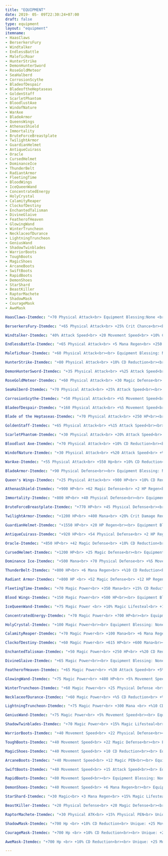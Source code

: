 ```yaml
--- 
title: "EQUIPMENT"
date: 2019- 05- 09T22:30:24+07:00
draft: false
type: equipment
layout: "equipment"
itemname: 
- HaasClaws
- BerserkersFury
- Windtalker
- EndlessBattle
- MaleficRoar
- HunterStrike
- DemonHunterSword
- RoseGoldMeteor
- SeaHalberd
- CorrosionScythe
- BladeofDespair
- BladeoftheHeptaseas
- GoldenStaff
- ScarletPhantom
- BloodlustAxe
- WindofNature
- WarAxe
- BladeArmor
- QueensWings
- AthenasShield
- Immortality
- BruteForceBreastplate
- TwilightArmor
- GuardianHelmet
- AntiqueCuirass
- Oracle
- CursedHelmet
- DominanceIce
- ThunderBelt
- RadiantArmor
- FleetingTime
- BloodWings
- IceQueenWand
- ConcentratedEnergy
- HolyCrystal
- CalamityReaper
- ClockofDestiny
- EnchantedTalisman
- DivineGlaive
- FeatherofHeaven
- GlowingWand
- WinterTruncheon
- NecklaceofDurance
- LightningTruncheon
- GeniusWand
- ShadowTwinblades
- WarriorBoots
- ToughBoots
- MagicShoes
- ArcaneBoots
- SwiftBoots
- RapidBoots
- DemonShoes
- StarShard
- BeastKiller
- RaptorMachete
- ShadowMask
- CourageMask
- AweMask

HaasClaws-Itemdec: "+70 Physical Attack<br> Equipment Blessing:None <br><br> Unique:+20% Physical Lifesteal<br> Unique-Passive-Insanity: When HP drops below 50%, the hero will receive extra 15% Physical Lifesteal."

BerserkersFury-Itemdec: "+65 Physical Attack<br> +25% Crit Chance<br><br> Equipment Blessing: None <br> Unique: +40% Crit Damage<br> Unique Passive-Doom: Crit hit will increase the hero's Physical Attack by 5% for 2s."

Windtalker-Itemdec: "40% Attack Speed<br> +20 Movement Speed<br> +10% Crit Chance<br><br> Equipment Blessing: None <br> Unique Passive-Typhoon:Every 5-3s, the next Basic Attack hits up to 3 enemy units and deals 150-362 Magic Damage. This attack can be critical and deals 200% of damage to minions.<br> Unique Passive-Activate- Each time Typhoon is cast, one's movement speed will be increased %5 for a short time. ."

EndlessBattle-Itemdec: "+65 Physical Attack<br> +5 Mana Regen<br> +250 HP<br> +%10 CD Reduction<br> +5% Movement Speed<br> +10% Physical Lifesteal<br><br> Equipment Blessing: None<br> Unique Passive- Divine Justice: In 3s after using the skill, the caster's next Basic Attack will deal additional True Damage as much as 60% Physical Attack with a cooldown of 1.5s.<br> Unique Passive- Chase Fate: When Divine Justice's effect is triggered, it will increase hero's movement speed by 10% ."

MaleficRoar-Itemdec: "+60 Physical Attack<br><br> Equipment Blessing: None<br> Unique: + 40% Physical PEN<br> Unique Passive-Armor Buster: Each point of the enemy's Physical Defense increases Physical Penetration by 0.05% when dealing to it, capped at 20%."

HunterStrike-Itemdec: "+80 Physical Attack<br> +10% CD Reduction<br><br> Equipment Blessing: None <br> Unique Passive: + 15 Physical PEN<br> Unique Passive- Retribution: Deals damage to an enemy hero or creep 5 times in a row and increases Movement Speed by 60% that decays rapidly over 3s.This effect has a 10s cooldown. ."

DemonHunterSword-Itemdec: "+35 Physical Attack<br> +%25 Attack Speed<br><br> Equipment Blessing: None<br> Unique Passive-Devour: Basic attacks will deal 9% of the target's current HP as additional Physical Damage(up to 60 against creeps and minions). <br> Unique Passive-Devour: Each Basic Attack grants 3% Physical Lifesteal for 3s. Stacks up to 5 times.."

RoseGoldMeteor-Itemdec: "+60 Physical Attack<br> +30 Magic Defense<br> +5% Physical lifesteal<br><br> Equipment Blesssing: None <br> Unique Passive-Lifeline: Once the hero's HP falls below 30%, they generate a shield that absorbs 510- 1350 damage( increases with level ) and increases their Magic Defense by 25. The shield lasts for 3s. This effect has a cooldown of 40s.."

SeaHalberd-Itemdec: "+70 Physical Attack<br> +25% Attack Speed<br><br> Equipment Blessing: None <br> Unique Passive-Life Drain: Upon dealing damage to the target, reduces Shield and HP Regen of the target by 50% for 3s."

CorrosionScythe-Itemdec: "+50 Physical Attack<br> +%5 Movement Speed<br> +%25 Attack Speed<br><br> Equipment Blessing: None<br> Unique Passive-Corrosion: Each time a Basic Attack deals damage to enemies, reduces the targets' Movement Speed by 8%( halved for ranged Basic Attacks) for 1.5s. Stacks up to 5 times.<br> Unique Passive- Impulse: When each Basic Attack deals damage to enemies, increase Attack speed by 8%. Stacks up to 5 times. Lasts 3s.."

BladeofDespair-Itemdec: "+160 Physical Attack<br> +%5 Movement Speed<br><br> Equipment Blessing: None<br> Unique Passive-Despair: Attacking enemy units that have HP below 50% will increase hero's Physical Attack by 25%. Lasts 2s.( Takes effect before damage is dealt)."

Blade of the Heptaseas-Itemdec: "+70 Physical Attack<br> +250 HP<br><br> Equipment Blessing: None<br> Unique: + 15 Physical PEN<br> Unique Passive-Ambush: If no damage is taken or dealt within 5s, the next Basic Attack will deal extra Physical Attack and inflict 40% slow effects upon the target for 1.5s."

GoldenStaff-Itemdec: "+65 Physical Attack<br> +%15 Attack Speed<br><br> Equipment Blessing: None<br> Unique Passive-Swift: Unable to incerase critical chance.Every 1% of critical chance gained will increase attack speed by1%.<br> Unique Passive-Endless Strike: After every 2 non-critical Basic Attacks, Attack Speed of the next Basic Attack is increased by 100% and its effects is triggered an extra time(s)."

ScarletPhantom-Itemdec: "+30 Physical Attack<br> +20% Attack Speed<br> +25% Crit Chance<br><br> Equipment Blessing: None<br> Unique Passive-Frenzy: Crit hits increase the hero's ATK Speed by 30% and Crit Chance by 5%. Lasts 2s.."

Bloodlust Axe-Itemdec: "+70 Physical Attack<br> +10% CD Reduction<br><br> Equipment Blessing:None <br> Unique : + 20% Spell Vamp ."

WindofNature-Itemdec: "+30 Physical Attack<br> +%20 Attack Speed<br> +%10 Physical Lifesteal<br><br> Equipment Blessing: None<br> Active Skill-Wind Chant: Immune to all Phy. DMG. Last 2s.( Duration becomes half when used by non-marksmen). CD 70s."

WarAxe-Itemdec: "+55 Physical Attack<br> +550 Hp<br> +10% CD Reduction<br><br> Equipment Blessing: None<br> Unique Passive-Berserk: Enter a battle stance upon dealing damage to any enemy unit. This increases the hero's Physical Attack by 8 and Physical Penetration by 4 each second for 3s, to a max of 8 stacks( Marksmen/Mages/Supports only receive half of these stacked effects); at full stacks also increasing Movement Speed by 20%."

BladeArmor-Itemdec: "+90 Physical Defense<br><br> Equipment Blessing: None<br> Unique Passive- Bladed Armor: When receiving Basic Attacks, reflects 25% of the damage taken( excluding damage reduction) to the attackers, slowing them by 15% for 1s.."

Queen's Wings-Itemdec: "+25 Physical Attack<br> +900 HP<br> +10% CD Reduction<br><br> Equipment Blessing:None<br> Unique Passive-Demonize: Reduces damage taken by 20% when health is less than 40% and increases your Spell Vamp by 25% for 5s. This effect has a cooldown of 60s.."

AthenasShield-Itemdec: "+900 HP<br> +62 Magic Defense<br> +2 HP Regen<br><br> Equipment Blessing: None<br> Unique Passive-Shield: Can be triggered when taking Magic Damage. Reduces Magic Damage taken by 25% for 5s( including the Magic Damage that triggers this effect). You will be able to trigger this effect again only after leaving combat for 10s.."

Immortality-Itemdec: "+800 HP<br> +40 Physical Defense<br><br> Equipment Blessing: None<br> Unique Passive-Immortal: Resurrects in 2.5s after death and gets 15% HP and 220- 1200 shield that lasts for 3s.(Scales with hero level). This effect has a CD of 210s. ."

BruteForceBreastplate-Itemdec: "+770 HP<br> +45 Physical Defense<br><br> Equipment Blessing: None<br> Unique Passive-Brute Force: Casting a skill or using Basic Attacks will increase Movement Speed by 2% Physical & Magic Defense by 4. Lasts 4s. Stacks up to 5 times.."

TwilightArmor-Itemdec: "+1200 HP<br> +400 Mana<br> +20% Crit Damage Reduction<br><br> Equipment Blessing: None<br> Unique Passive-Defiance: Triggers after taking over 600 Physical Damage, to reduce Physical Damage taken by 20% dealing True Damage equal to 20 + 4% of the hero's Max HP to nearby enemies every second. Lasts for 3s. Has a 6s cooldown.."

GuardianHelmet-Itemdec: "+1550 HP<br> +20 HP Regen<br><br> Equipment Blessing: None<br> Unique Passive-Recovery: Regenerates 1.5% - 3.5% of the hero's Max HP per second Each kills or assist increases it by 0.25% including kills and assists prior to purchase) This effect wears off within 5s after taking damage."

AntiqueCuirass-Itemdec: "+920 HP<br> +54 Physical Defense<br> +2 HP Regen<br><br> Equipment Blessing: None<br> Unique Passive-Deter: When being attacked by an enemy hero, reduces the enemy hero's Physical Attack by 10%. This effect lasts 2s and can be stacked up to 3 times.."

Oracle-Itemdec: "+850 HP<br> +42 Magic Defense<br> +10% CD Reduction<br><br> Equipment Blessing: None<br> Unique Passive- Bless: Raises shield absorption and HP regeneration effects by 30% ."

CursedHelmet-Itemdec: "+1200 HP<br> +25 Magic Defense<br><br> Equipment Blessing: None<br> Unique Passive- Burning Soul: Deals 1.5% Magic Damage equal to the Max HP to nearby enemies per second. The damage will increase 50% to Minions.."

Dominance Ice-Itemdec: "+500 Mana<br> +70 Physical Defense<br> +%5 Movement Speed<br><br> Equipment Blessing: None<br> Unique: +%10 CD Reduction<br> Unique Passive-Arctic Cold: Reduces the Shield and HP Regen of nearby enemy heroes by 50% ( excluding those affected by Life Drain) and their Attack Speed by 30%."

ThunderBelt-Itemdec: "+800 HP<br> +6 Mana Regen<br> +%10 CD Reduction<br> +40 Physical Defense<br><br> Equipment Blessing: None<br> Unique Passive- Thunderbolt: In 3s after using the skill the caster's next Basic Attack will deal True Damage as much as 50 plus 5% extra of casters Max HP to the enemy target and surrounding units and slow them by 40-80% ( increases with the casters Max HP) for 1s.This effect has a 1.5s cooldown."

Radiant Armor-Itemdec: "+800 HP <br> +52 Magic Defense<br> +12 HP Regen<br><br> Equipment Blessing: None<br> Unique Passive-Holy Blessing: Increasing Magic Damage Reduction by 4-11 upon taking Magic Damage(scales with level), lasting for 3s and stacking up to 6.."

FleetingTime-Itemdec: "+70 Magic Power<br> +350 Mana<br> +15% CD Reduction<br><br> Equipment Blessing: None <br> Unique Passive- Timestream: After an elimination or an assist the CD of the heroes ultimate is immediately reduced by 30%."

Blood Wings-Itemdec: "+150 Magic Power<br> +500 HP<br><br> Equipment Blessing: None<br> Unique Passive-Guard: Gain a shield equal to 200% Magic Power.Gain another after 30s when it breaks.."

IceQueenWand-Itemdec: "+75 Magic Power <br> +10% Magic Lifesteal<br> +150 Mana<br> +7% Movement Speed<br><br> Equipment Blessing: None<br> Unique Passive-Ice Bound: Skills that deal damage to an enemy hero will slow them by 15%. This effect lasts 3s. Stacks up to 2 times.."

ConcentratedEnergy-Itemdec: "+70 Magic Power<br> +700 HP<br><br> Equipment Blessing: None<br> Unique: +25% Magic Lifesteal<br> Unique Passive- Recharge: Kill enemy hero to recover HP by 10%."

HolyCrystal-Itemdec: "+100 Magic Power<br><br> Equipment Blessing: None <br> Unique Passive-Mystery: Increases Magic Power by 21-35%(Scales with level).."

CalamityReaper-Itemdec: "+70 Magic Power<br> +100 Mana<br> +6 Mana Regen<br> +%10 CD Reduction<br><br> Equipment Blessing: None<br> Unique Passive-Calamity: In 3s after using the skill, the casters next Basic Attack will deal additional True Damage as much as 120% of Magic Power with a cooldown of 1.5s. Then briefly gains 10% Movement Speed."

ClockofDestiny-Itemdec: "+60 Magic Power<br> +615 HP<br> +600 Mana<br><br> Equipment Blessing: None<br> Unique Passive-Time: Adds 25 HP and 4 Magic Power every 20s. Up to 12 times.<br> Unique Passive-Reincarnate: If Time reaches Max, then the hero will receive extra 5% Magic Power and 300 Mana."

EnchantedTalisman-Itemdec: "+50 Magic Power<br> +250 HP<br> +%20 CD Reduction<br><br> Equipment Blessing: None<br> Unique Passive-Mana Spring: Regenerates 15% of Max Mana every 10s in total.<br> Unique Passive-Magic Mastery: Max CD Reduction increased by 5%."

DivineGlaive-Itemdec: "+65 Magic Power<br><br> Equipment Blessing: None<br> Unique: +40 % Magic PEN<br> Unique Passive-Spellbreaker:Each point of the enemys Magic Defense increases Magic Penetration by 0.1% when dealing damage to it, capped at 20%."

FeatherofHeaven-Itemdec: "+65 Magic Power<br> +%30 Attack Speed<br> +5% Movement Speed<br><br> Equipment Blessing: None<br> Unique Passive-Affliction: Basic Attack will deal 40 % of the heroes Magic Power as extra Magic Damage."

GlowingWand-Itemdec: "+75 Magic Power<br> +400 HP<br> +5% Movement Speed<br><br> Equipment Blessing: None<br> Unique Passive-Scorch: Skill Damage will burn the targets for 3s. dealing 1% of the targets Max HP as Magic Damage per second(damaging the same target multiple times within a short duration can increase this damage to 2% at most). 10 damage minimum.."

WinterTruncheon-Itemdec: "+60 Magic Power<br> +25 Physical Defense <br> +400 HP<br><br> Equipment Blessing: None<br> Active Skill-Frozen: Freeze upon using. The hero cant do anything but will be immune to all DMG and debuff. Last 2s, CD 100s.."

NecklaceofDurance-Itemdec: "+60 Magic Power<br> +%5 CD Reduction<br> +%10 Magic Lifesteal<br><br> Equipment Blessing: None<br> Unique Passive-Life Drain: Upon dealing damage to the target, reduces Shield and HP Regen of the target by 50% for 3s.."

LightningTruncheon-Itemdec: "+75 Magic Power<br> +300 Mana <br> +%10 CD Reduction<br><br> Equipment Blessing : None<br> Unique Passive-Resonate: Every 6s , the next skill echoes, dealing 20-1000 Magic Damage(scales with the heroes Max Mana)to up to 3 enemies."

GeniusWand-Itemdec: "+75 Magic Power<br> +5% Movement Speed<br><br> Equipment Blessing: None<br> Unique: +12 Magic PEN<br> Unique Passive- Magic: Dealing damage to enemy heroes will reduce their Magic Defense by 3-10 for 2s.(the defense reduction scales with level). Stacks up to 3 times.."

ShadowTwinblades-Itemdec: "+70 Magic Power<br> +15% Magic Lifesteal<br> +5% Movement Speed<br><br> Equipment Blessing: None<br> Unique Passive-Assassination: If no damage is taken or dealt within 5s. the next Basic Attack will deal extra Magic Damage equal to 200 plus 50% Magic Power and inflict 60% slow effects upon the target for 1.5s.."

WarriorBoots-Itemdec: "+40 Movement Speed<br> +22 Physical Defense<br><br> Equipment Blessing: None<br> Unique Passive-Valor: Physical Defense will be increased by 5 for 25s for each basic attack received capped at 25.."

ToughBoots-Itemdec: "+40 Movement Speed<br> +22 Magic Defense<br><br> Equipment Blessing: None<br> Unique Passive-Fortitude: Duration of being controlled reduced by 30%."

MagicShoes-Itemdec: "+40 Movement Speed<br> +10 CD Reduction<br><br> Equipment Blessing<br> ."

ArcaneBoots-Itemdec: "+40 Movement Speed<br> +12 Magic PEN<br><br> Equipment Blessing : None<br> ."

SwiftBoots-Itemdec: "+40 Movement Speed<br> +15 Attack Speed<br><br> Equipment Blessing: None<br> ."

RapidBoots-Itemdec: "+80 Movement Speed<br><br> Equipment Blessing: None<br> Unique Passive-Side Effect: Dealing or taking damage slows heroes movement speed by 40 for 5s. ."

DemonShoes-Itemdec: "+40 Movement Speed<br> +6 Mana Regen<br><br> Equipment Blessing: None<br> Unique Passive-Mysticism: Eliminations of enemy heroes and assists regenerates heroes mana by 10% while eliminating minions regenerates 4% of the heroes mana."

StarShard-Itemdec: "+30 Magic<br> +3 Mana Regen<br> +15% Magic Lifesteal<br> Unique: +50% Damage to Monsters.<br> Unique Passive-Recharge: Kill enemy hero to recover HP by 10%.<br> Unique Passive-Greed: Gain extra 25% EXP and 25% gold when jungling. After killing Creeps, recovers HP by 4% and Mana by 10%. Exp and Gold from minions reduced by 40% in the first 5 min of the match.Gains extra 30 Gold when getting a kill or assist on a Hero<br> Unique Passive-Gorge: Kill creeps to increase DMG by 0.6%. Up to 15 layers.<br>Unique Passive: Makes the Battle Spell 'Retribution' applicable to heroes, reducing the target's movement speed by 70% (effect decays over 3s) and reducing target's Magic Defense. Buying other advanced jungling equipment will disable this effect.."

BeastKiller-Itemdec: "+20 Physical Defense<br> +20 Magic Defense<br><br> Unique: +50% Damage to Monsters.<br> Unique Passive-Impulse: Deals 100 points of Magic Damage at least to enemies nearby (increases wit hero level) and slows them by 30% when taking 10% damage of Max HP. Lasts 2s. The effect activates every 2s.<br>Unique Passive-Greed: Gain extra 25% EXP when jungling. After killing Creeps, recovers HP by 4% and Mana by 10%.<br> Unique Passive-Gorge: Kill creeps to increase Phy.Defense and Mag.Defense by 3. Up to 15 layers.<br> Unique Passive: Makes the Battle Spell 'Retribution' applicable to heroes, reducing the target's movement speed by 70% (effect decays over 3s) and reducing target's Magic Defense. Buying other advanced jungling equipment will disable this effect.</small>."

RaptorMachete-Itemdec: "+30 Physical ATK<br> +15% Physical PEN<br> Unique: +50% Damage to Monsters.<br> Unique Passive-Breakout: For each 10s, hero's next Basic Attack will deal extra 50 points of True Damage at least (increases with hero level) and slow enemies by 30%. Lasts 1s. Performing Basic Attacks will reduce its cooldown.<br>Unique Passive-Greed: Gain extra 30% EXP when jungling. After killing Creeps, recovers HP by 4% and Mana by 10%.<br>Unique Passive-Gorge: Kill creeps to increase DMG by 0.5%. Up to 15 layers.<br>Unique Passive: Makes the Battle Spell 'Retribution' applicable to heroes, reducing the target's movement speed by 70% (effect decays over 3s) and reducing target's Magic Defense. Buying other advanced jungling equipment will disable this effect.."

ShadowMask-Itemdec: "+700 Hp <br> +10% CD Reduction<br> Unique: +25 Movement SPD.<br> Active Skill-Conceal: Use to conceal you and teammates around, and increase Movement Speed by 15%. Lasts 5s. Dealing or taking damage will end the state. Cools down every 60s.<br> Unique Passive-Devotion: Gains 2 Gold and EXP per 4s. This equipment makes you gain nothing from Minions or Creeps when your teammates are around you. They will share the whole EXP or Gold.<br> Unique Passive-Thriving: Gains extra 30% Gold and EXP with Assits. When your Gold ranks te 5th in your team, increase Gold you gain to 20 per 4s. When your EXP ranks the 5th in your team, increase EXP you gain to 35 per 4s.."

CourageMask-Itemdec: "+700 Hp <br> +10% CD Reduction<br><br> Unique: +25 Movement SPD.<br> Active Skill-Encourage: Increase Movement Speed of the hero and nearby allied heroes by 30%. Also increases Physical & Magic Attack by 20%. Lasts 3s. The CD is 60s.<br> Unique Passive-Bravery: Increases 10% of Physical & Magic Attack, 10% of Physical & Magic Defense and 50S of HP & Mana Regen for nearby allies.<br> Unique Passive-Devotion: Gains 2 Gold and EXP per 4s. This equipment makes you gain nothing from Minions or Creeps when your teammates are around you. They will share the whole EXP or Gold.<br> Unique Passive-Thriving: Gains extra 30% Gold and EXP with Assits. When your Gold ranks te 5th in your team, increase Gold you gain to 20 per 4s. When your EXP ranks the 5th in your team, increase EXP you gain to 35 per 4s.</small>."

AweMask-Itemdec: "+700 Hp <br> +10% CD Reduction<br><br> Unique: +25 Movement SPD.<br> Active Skill-Deter: Basic Attack will mark an enemy hero for 1.2s (each mark will refresh the duration of it). During the mark time, this hero will be stunned for 1.5s when attacked 5 times by you or your teammates. Cools down every 45s.<br> Unique Passive-Devotion: Gains 2 Gold and EXP per 4s. This equipment makes you gain nothing from Minions or Creeps when your teammates are around you. They will share the whole EXP or Gold.<br> Unique Passive-Thriving: Gains extra 30% Gold and EXP with Assits. When your Gold ranks te 5th in your team, increase Gold you gain to 20 per 4s. When your EXP ranks the 5th in your team, increase EXP you gain to 35 per 4s.."

--- 
```


